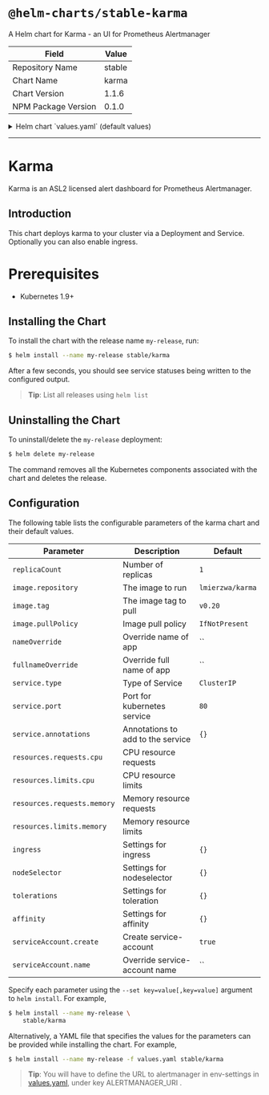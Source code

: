 # `@helm-charts/stable-karma`

A Helm chart for Karma - an UI for Prometheus Alertmanager

| Field               | Value  |
| ------------------- | ------ |
| Repository Name     | stable |
| Chart Name          | karma  |
| Chart Version       | 1.1.6  |
| NPM Package Version | 0.1.0  |

<details>

<summary>Helm chart `values.yaml` (default values)</summary>

```yaml
# Default values for karma.
# This is a YAML-formatted file.
# Declare variables to be passed into your templates.

replicaCount: 1

image:
  repository: lmierzwa/karma
  tag: v0.20
  pullPolicy: IfNotPresent

nameOverride: ''
fullnameOverride: ''

# env:
# - name: ALERTMANAGER_URI
#   value: http://monitoring-prometheus-alertmanager

service:
  type: ClusterIP
  port: 80
  annotations:
    {}
    # prometheus.io/scrape: "true"

serviceAccount:
  # Specifies whether a ServiceAccount should be created
  create: true
  # The name of the ServiceAccount to use.
  # If not set and create is true, a name is generated using the fullname template
  name:

ingress:
  enabled: false
  annotations:
    {}
    # kubernetes.io/ingress.class: nginx
    # kubernetes.io/tls-acme: "true"
  path: /
  hosts:
    - chart-example.local
  tls: []
  #  - secretName: chart-example-tls
  #    hosts:
  #      - chart-example.local

resources:
  {}
  # We usually recommend not to specify default resources and to leave this as a conscious
  # choice for the user. This also increases chances charts run on environments with little
  # resources, such as Minikube. If you do want to specify resources, uncomment the following
  # lines, adjust them as necessary, and remove the curly braces after 'resources:'.
  # limits:
  #  cpu: 100m
  #  memory: 128Mi
  # requests:
  #  cpu: 100m
  #  memory: 128Mi

nodeSelector: {}

tolerations: []

affinity: {}
```

</details>

---

# Karma

Karma is an ASL2 licensed alert dashboard for Prometheus Alertmanager.

## Introduction

This chart deploys karma to your cluster via a Deployment and Service.
Optionally you can also enable ingress.

# Prerequisites

- Kubernetes 1.9+

## Installing the Chart

To install the chart with the release name `my-release`, run:

```bash
$ helm install --name my-release stable/karma
```

After a few seconds, you should see service statuses being written to the configured output.

> **Tip**: List all releases using `helm list`

## Uninstalling the Chart

To uninstall/delete the `my-release` deployment:

```bash
$ helm delete my-release
```

The command removes all the Kubernetes components associated with the chart and deletes the release.

## Configuration

The following table lists the configurable parameters of the karma chart and their default values.

| Parameter                   | Description                       | Default          |
| --------------------------- | --------------------------------- | ---------------- |
| `replicaCount`              | Number of replicas                | `1`              |
| `image.repository`          | The image to run                  | `lmierzwa/karma` |
| `image.tag`                 | The image tag to pull             | `v0.20`          |
| `image.pullPolicy`          | Image pull policy                 | `IfNotPresent`   |
| `nameOverride`              | Override name of app              | ``               |
| `fullnameOverride`          | Override full name of app         | ``               |
| `service.type`              | Type of Service                   | `ClusterIP`      |
| `service.port`              | Port for kubernetes service       | `80`             |
| `service.annotations`       | Annotations to add to the service | `{}`             |
| `resources.requests.cpu`    | CPU resource requests             |                  |
| `resources.limits.cpu`      | CPU resource limits               |                  |
| `resources.requests.memory` | Memory resource requests          |                  |
| `resources.limits.memory`   | Memory resource limits            |                  |
| `ingress`                   | Settings for ingress              | `{}`             |
| `nodeSelector`              | Settings for nodeselector         | `{}`             |
| `tolerations`               | Settings for toleration           | `{}`             |
| `affinity`                  | Settings for affinity             | `{}`             |
| `serviceAccount.create`     | Create service-account            | `true`           |
| `serviceAccount.name`       | Override service-account name     | ``               |

Specify each parameter using the `--set key=value[,key=value]` argument to `helm install`. For example,

```bash
$ helm install --name my-release \
    stable/karma
```

Alternatively, a YAML file that specifies the values for the parameters can be provided while installing the chart. For example,

```bash
$ helm install --name my-release -f values.yaml stable/karma
```

> **Tip**: You will have to define the URL to alertmanager in env-settings in [values.yaml](values.yaml), under key ALERTMANAGER_URI .
